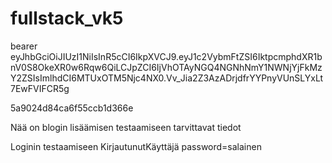 # fullstack_vk5

bearer eyJhbGciOiJIUzI1NiIsInR5cCI6IkpXVCJ9.eyJ1c2VybmFtZSI6IktpcmphdXR1bnV0S8OkeXR0w6Rqw6QiLCJpZCI6IjVhOTAyNGQ4NGNhNmY1NWNjYjFkMzY2ZSIsImlhdCI6MTUxOTM5Njc4NX0.Vv_Jia2Z3AzADrjdfrYYPnyVUnSLYxLt7EwFVIFCR5g

5a9024d84ca6f55ccb1d366e

Nää on blogin lisäämisen testaamiseen tarvittavat tiedot

Loginin testaamiseen KirjautunutKäyttäjä password=salainen
